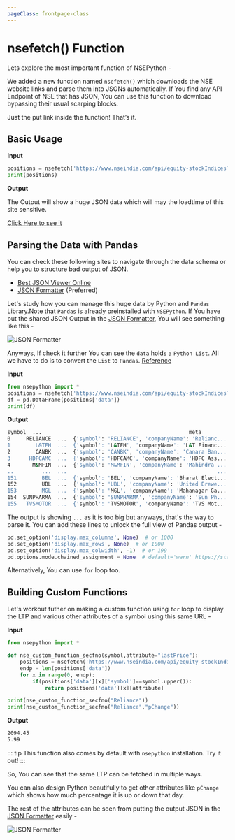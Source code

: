 ```yaml
---
pageClass: frontpage-class
---
```


# nsefetch() Function

Lets explore the most important function of NSEPython -

We added a new function named `nsefetch()` which downloads the NSE website links and parse them into JSONs automatically. If You find any API Endpoint of NSE that has JSON, You can use this function to download bypassing their usual scarping blocks.

Just the put link inside the function! That’s it.

## Basic Usage

**Input**

```py
positions = nsefetch('https://www.nseindia.com/api/equity-stockIndices?index=SECURITIES%20IN%20F%26O')
print(positions)
```

**Output**

The Output will show a huge JSON data which will may the loadtime of this site sensitive.

[Click Here to see it](/nsepython/files/file1.json)

## Parsing the Data with Pandas

You can check these following sites to navigate through the data schema or help you to structure bad output of JSON.

- [Best JSON Viewer Online](https://jsonformatter.org/json-viewer)
- [JSON Formatter](https://jsonformatter.curiousconcept.com/) (Preferred)

Let's study how you can manage this huge data by Python and `Pandas` Library.Note that `Pandas` is already preinstalled with `NSEPython`. If You have put the shared JSON Output in the [JSON Formatter](https://jsonformatter.curiousconcept.com/), You will see something like this -

<img :src="$withBase('/images/json1.png')" alt="JSON Formatter">

Anyways, If check it further You can see the `data` holds a `Python List`. All we have to do is to convert the `List` to `Pandas`. [Reference](https://www.geeksforgeeks.org/create-a-pandas-dataframe-from-lists/)

**Input**

```py
from nsepython import *
positions = nsefetch('https://www.nseindia.com/api/equity-stockIndices?index=SECURITIES%20IN%20F%26O')
df = pd.DataFrame(positions['data'])
print(df)
```

**Output**

```sh
symbol  ...                                               meta
0     RELIANCE  ...  {'symbol': 'RELIANCE', 'companyName': 'Relianc...
1        L&TFH  ...  {'symbol': 'L&TFH', 'companyName': 'L&T Financ...
2        CANBK  ...  {'symbol': 'CANBK', 'companyName': 'Canara Ban...
3      HDFCAMC  ...  {'symbol': 'HDFCAMC', 'companyName': 'HDFC Ass...
4       M&MFIN  ...  {'symbol': 'M&MFIN', 'companyName': 'Mahindra ...
..         ...  ...                                                ...
151        BEL  ...  {'symbol': 'BEL', 'companyName': 'Bharat Elect...
152        UBL  ...  {'symbol': 'UBL', 'companyName': 'United Brewe...
153        MGL  ...  {'symbol': 'MGL', 'companyName': 'Mahanagar Ga...
154  SUNPHARMA  ...  {'symbol': 'SUNPHARMA', 'companyName': 'Sun Ph...
155   TVSMOTOR  ...  {'symbol': 'TVSMOTOR', 'companyName': 'TVS Mot..
```

The output is showing `...` as it is too big but anyways, that's the way to parse it. You can add these lines to unlock the full view of Pandas output -

```py
pd.set_option('display.max_columns', None)  # or 1000
pd.set_option('display.max_rows', None)  # or 1000
pd.set_option('display.max_colwidth', -1)  # or 199
pd.options.mode.chained_assignment = None  # default='warn' https://stackoverflow.com/questions/20625582/how-to-deal-with-settingwithcopywarning-in-pandas
```

Alternatively, You can use `for` loop too.

## Building Custom Functions

Let's workout futher on making a custom function using `for` loop to display the LTP and various other attributes of a symbol using this same URL -

**Input**

```py
from nsepython import *

def nse_custom_function_secfno(symbol,attribute="lastPrice"):
    positions = nsefetch('https://www.nseindia.com/api/equity-stockIndices?index=SECURITIES%20IN%20F%26O')
    endp = len(positions['data'])
    for x in range(0, endp):
        if(positions['data'][x]['symbol']==symbol.upper()):
            return positions['data'][x][attribute]

print(nse_custom_function_secfno("Reliance"))
print(nse_custom_function_secfno("Reliance","pChange"))
```

**Output**

```sh
2094.45
5.99
```
::: tip
This function also comes by default with `nsepython` installation. Try it out!
:::

So, You can see that the same LTP can be fetched in multiple ways.

You can also design Python beautifully to get other attributes like `pChange` which shows how much percentage it is up or down that day.

The rest of the attributes can be seen from putting the output JSON in the [JSON Formatter](https://jsonformatter.curiousconcept.com/) easily -

<img :src="$withBase('/images/attributes.png')" alt="JSON Formatter">
